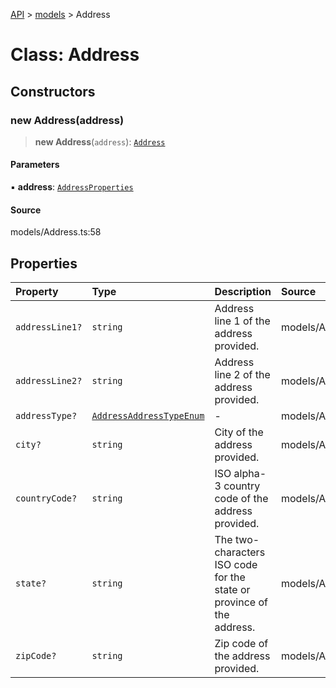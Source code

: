 [API](../../index.md) > [models](../index.md) > Address

# Class: Address

## Constructors

### new Address(address)

> **new Address**(`address`): [`Address`](Address.md)

#### Parameters

▪ **address**: [`AddressProperties`](../interfaces/AddressProperties.md)

#### Source

models/Address.ts:58

## Properties

| Property | Type | Description | Source |
| :------ | :------ | :------ | :------ |
| `addressLine1?` | `string` | Address line 1 of the address provided. | models/Address.ts:31 |
| `addressLine2?` | `string` | Address line 2 of the address provided. | models/Address.ts:36 |
| `addressType?` | [`AddressAddressTypeEnum`](../type-aliases/AddressAddressTypeEnum.md) | - | models/Address.ts:26 |
| `city?` | `string` | City of the address provided. | models/Address.ts:41 |
| `countryCode?` | `string` | ISO alpha-3 country code of the address provided. | models/Address.ts:56 |
| `state?` | `string` | The two-characters ISO code for the state or province of the address. | models/Address.ts:46 |
| `zipCode?` | `string` | Zip code of the address provided. | models/Address.ts:51 |
